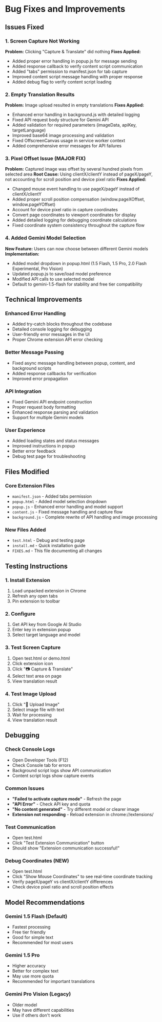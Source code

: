 # Bug Fixes and Improvements

## Issues Fixed

### 1. Screen Capture Not Working
**Problem:** Clicking "Capture & Translate" did nothing
**Fixes Applied:**
- Added proper error handling in popup.js for message sending
- Added response callback to verify content script communication
- Added "tabs" permission to manifest.json for tab capture
- Improved content script message handling with proper response
- Added debug flag to verify content script loading

### 2. Empty Translation Results
**Problem:** Image upload resulted in empty translations
**Fixes Applied:**
- Enhanced error handling in background.js with detailed logging
- Fixed API request body structure for Gemini API
- Added validation for required parameters (imageData, apiKey, targetLanguage)
- Improved base64 image processing and validation
- Fixed OffscreenCanvas usage in service worker context
- Added comprehensive error messages for API failures

### 3. Pixel Offset Issue (MAJOR FIX)
**Problem:** Captured image was offset by several hundred pixels from selected area
**Root Cause:** Using clientX/clientY instead of pageX/pageY, not accounting for scroll position and device pixel ratio
**Fixes Applied:**
- Changed mouse event handling to use pageX/pageY instead of clientX/clientY
- Added proper scroll position compensation (window.pageXOffset, window.pageYOffset)
- Account for device pixel ratio in capture coordinates
- Convert page coordinates to viewport coordinates for display
- Added detailed logging for debugging coordinate calculations
- Fixed coordinate system consistency throughout the capture flow

### 4. Added Gemini Model Selection
**New Feature:** Users can now choose between different Gemini models
**Implementation:**
- Added model dropdown in popup.html (1.5 Flash, 1.5 Pro, 2.0 Flash Experimental, Pro Vision)
- Updated popup.js to save/load model preference
- Modified API calls to use selected model
- Default to gemini-1.5-flash for stability and free tier compatibility

## Technical Improvements

### Enhanced Error Handling
- Added try-catch blocks throughout the codebase
- Detailed console logging for debugging
- User-friendly error messages in the UI
- Proper Chrome extension API error checking

### Better Message Passing
- Fixed async message handling between popup, content, and background scripts
- Added response callbacks for verification
- Improved error propagation

### API Integration
- Fixed Gemini API endpoint construction
- Proper request body formatting
- Enhanced response parsing and validation
- Support for multiple Gemini models

### User Experience
- Added loading states and status messages
- Improved instructions in popup
- Better error feedback
- Debug test page for troubleshooting

## Files Modified

### Core Extension Files
- `manifest.json` - Added tabs permission
- `popup.html` - Added model selection dropdown
- `popup.js` - Enhanced error handling and model support
- `content.js` - Fixed message handling and capture flow
- `background.js` - Complete rewrite of API handling and image processing

### New Files Added
- `test.html` - Debug and testing page
- `install.md` - Quick installation guide
- `FIXES.md` - This file documenting all changes

## Testing Instructions

### 1. Install Extension
1. Load unpacked extension in Chrome
2. Refresh any open tabs
3. Pin extension to toolbar

### 2. Configure
1. Get API key from Google AI Studio
2. Enter key in extension popup
3. Select target language and model

### 3. Test Screen Capture
1. Open test.html or demo.html
2. Click extension icon
3. Click "📷 Capture & Translate"
4. Select text area on page
5. View translation result

### 4. Test Image Upload
1. Click "📁 Upload Image"
2. Select image file with text
3. Wait for processing
4. View translation result

## Debugging

### Check Console Logs
- Open Developer Tools (F12)
- Check Console tab for errors
- Background script logs show API communication
- Content script logs show capture events

### Common Issues
- **"Failed to activate capture mode"** - Refresh the page
- **"API Error"** - Check API key and quota
- **"No content generated"** - Try different model or clearer image
- **Extension not responding** - Reload extension in chrome://extensions/

### Test Communication
- Open test.html
- Click "Test Extension Communication" button
- Should show "Extension communication successful!"

### Debug Coordinates (NEW)
- Open test.html
- Click "Show Mouse Coordinates" to see real-time coordinate tracking
- Verify pageX/pageY vs clientX/clientY differences
- Check device pixel ratio and scroll position effects

## Model Recommendations

### Gemini 1.5 Flash (Default)
- Fastest processing
- Free tier friendly
- Good for simple text
- Recommended for most users

### Gemini 1.5 Pro
- Higher accuracy
- Better for complex text
- May use more quota
- Recommended for important translations

### Gemini Pro Vision (Legacy)
- Older model
- May have different capabilities
- Use if others don't work
